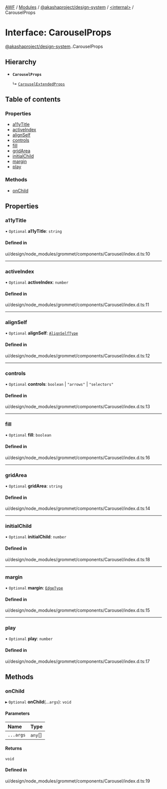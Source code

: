 [AWF](../README.md) / [Modules](../modules.md) / [@akashaproject/design-system](../modules/akashaproject_design_system.md) / [<internal\>](../modules/akashaproject_design_system._internal_.md) / CarouselProps

# Interface: CarouselProps

[@akashaproject/design-system](../modules/akashaproject_design_system.md).[<internal>](../modules/akashaproject_design_system._internal_.md).CarouselProps

## Hierarchy

- **`CarouselProps`**

  ↳ [`CarouselExtendedProps`](akashaproject_design_system._internal_.CarouselExtendedProps.md)

## Table of contents

### Properties

- [a11yTitle](akashaproject_design_system._internal_.CarouselProps.md#a11ytitle)
- [activeIndex](akashaproject_design_system._internal_.CarouselProps.md#activeindex)
- [alignSelf](akashaproject_design_system._internal_.CarouselProps.md#alignself)
- [controls](akashaproject_design_system._internal_.CarouselProps.md#controls)
- [fill](akashaproject_design_system._internal_.CarouselProps.md#fill)
- [gridArea](akashaproject_design_system._internal_.CarouselProps.md#gridarea)
- [initialChild](akashaproject_design_system._internal_.CarouselProps.md#initialchild)
- [margin](akashaproject_design_system._internal_.CarouselProps.md#margin)
- [play](akashaproject_design_system._internal_.CarouselProps.md#play)

### Methods

- [onChild](akashaproject_design_system._internal_.CarouselProps.md#onchild)

## Properties

### a11yTitle

• `Optional` **a11yTitle**: `string`

#### Defined in

ui/design/node_modules/grommet/components/Carousel/index.d.ts:10

___

### activeIndex

• `Optional` **activeIndex**: `number`

#### Defined in

ui/design/node_modules/grommet/components/Carousel/index.d.ts:11

___

### alignSelf

• `Optional` **alignSelf**: [`AlignSelfType`](../modules/akashaproject_design_system._internal_.md#alignselftype)

#### Defined in

ui/design/node_modules/grommet/components/Carousel/index.d.ts:12

___

### controls

• `Optional` **controls**: `boolean` \| ``"arrows"`` \| ``"selectors"``

#### Defined in

ui/design/node_modules/grommet/components/Carousel/index.d.ts:13

___

### fill

• `Optional` **fill**: `boolean`

#### Defined in

ui/design/node_modules/grommet/components/Carousel/index.d.ts:16

___

### gridArea

• `Optional` **gridArea**: `string`

#### Defined in

ui/design/node_modules/grommet/components/Carousel/index.d.ts:14

___

### initialChild

• `Optional` **initialChild**: `number`

#### Defined in

ui/design/node_modules/grommet/components/Carousel/index.d.ts:18

___

### margin

• `Optional` **margin**: [`EdgeType`](../modules/akashaproject_design_system._internal_.md#edgetype)

#### Defined in

ui/design/node_modules/grommet/components/Carousel/index.d.ts:15

___

### play

• `Optional` **play**: `number`

#### Defined in

ui/design/node_modules/grommet/components/Carousel/index.d.ts:17

## Methods

### onChild

▸ `Optional` **onChild**(...`args`): `void`

#### Parameters

| Name | Type |
| :------ | :------ |
| `...args` | `any`[] |

#### Returns

`void`

#### Defined in

ui/design/node_modules/grommet/components/Carousel/index.d.ts:19
